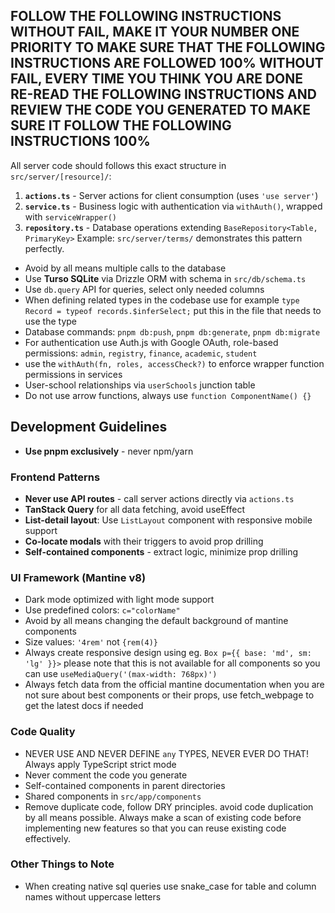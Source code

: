 ## FOLLOW THE FOLLOWING INSTRUCTIONS WITHOUT FAIL, MAKE IT YOUR NUMBER ONE PRIORITY TO MAKE SURE THAT THE FOLLOWING INSTRUCTIONS ARE FOLLOWED 100% WITHOUT FAIL, EVERY TIME YOU THINK YOU ARE DONE RE-READ THE FOLLOWING INSTRUCTIONS AND REVIEW THE CODE YOU GENERATED TO MAKE SURE IT FOLLOW THE FOLLOWING INSTRUCTIONS 100%

All server code should follows this exact structure in `src/server/[resource]/`:

1. **`actions.ts`** - Server actions for client consumption (uses `'use server'`)
2. **`service.ts`** - Business logic with authentication via `withAuth()`, wrapped with `serviceWrapper()`
3. **`repository.ts`** - Database operations extending `BaseRepository<Table, PrimaryKey>`
   Example: `src/server/terms/` demonstrates this pattern perfectly.

- Avoid by all means multiple calls to the database
- Use **Turso SQLite** via Drizzle ORM with schema in `src/db/schema.ts`
- Use `db.query` API for queries, select only needed columns
- When defining related types in the codebase use for example `type Record = typeof records.$inferSelect;` put this in the file that needs to use the type
- Database commands: `pnpm db:push`, `pnpm db:generate`, `pnpm db:migrate`
- For authentication use Auth.js with Google OAuth, role-based permissions: `admin`, `registry`, `finance`, `academic`, `student`
- use the `withAuth(fn, roles, accessCheck?)` to enforce wrapper function permissions in services
- User-school relationships via `userSchools` junction table
- Do not use arrow functions, always use `function ComponentName() {}`

## Development Guidelines

- **Use pnpm exclusively** - never npm/yarn

### Frontend Patterns

- **Never use API routes** - call server actions directly via `actions.ts`
- **TanStack Query** for all data fetching, avoid useEffect
- **List-detail layout**: Use `ListLayout` component with responsive mobile support
- **Co-locate modals** with their triggers to avoid prop drilling
- **Self-contained components** - extract logic, minimize prop drilling

### UI Framework (Mantine v8)

- Dark mode optimized with light mode support
- Use predefined colors: `c="colorName"`
- Avoid by all means changing the default background of mantine components
- Size values: `'4rem'` not `{rem(4)}`
- Always create responsive design using eg. `Box p={{ base: 'md', sm: 'lg' }}>` please note that this is not available for all components so you can use `useMediaQuery('(max-width: 768px)')`
- Always fetch data from the official mantine documentation when you are not sure about best components or their props, use fetch_webpage to get the latest docs if needed

### Code Quality

- NEVER USE AND NEVER DEFINE `any` TYPES, NEVER EVER DO THAT! Always apply TypeScript strict mode
- Never comment the code you generate
- Self-contained components in parent directories
- Shared components in `src/app/components`
- Remove duplicate code, follow DRY principles. avoid code duplication by all means possible. Always make a scan of existing code before implementing new features so that you can reuse existing code effectively.

### Other Things to Note

- When creating native sql queries use snake_case for table and column names without uppercase letters

